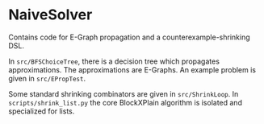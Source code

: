 # NaiveSolver


Contains code for E-Graph propagation and a counterexample-shrinking DSL.


In `src/BFSChoiceTree`, there is a decision tree which propagates approximations.
The approximations are E-Graphs. An example problem is given in `src/EPropTest`.

Some standard shrinking combinators are given in `src/ShrinkLoop`.
In `scripts/shrink_list.py` the core BlockXPlain algorithm is isolated and specialized for lists.
